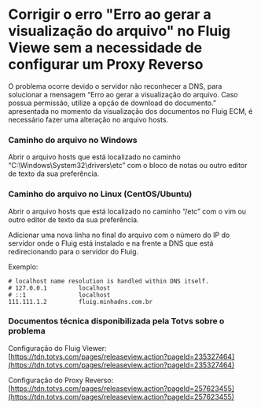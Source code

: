 # Corrigir o erro "Erro ao gerar a visualização do arquivo" no Fluig Viewe sem a necessidade de configurar um Proxy Reverso

O problema ocorre devido o servidor não reconhecer a DNS, para solucionar a mensagem “Erro ao gerar a visualização do arquivo. Caso possua permissão, utilize a opção de download do documento.” apresentada no momento da visualização dos documentos no Fluig ECM, é necessário fazer uma alteração no arquivo hosts.

### Caminho do arquivo no Windows

Abrir o arquivo hosts que está localizado no caminho “C:\Windows\System32\drivers\etc” com o bloco de notas ou outro editor de texto da sua preferência.

### Caminho do arquivo no Linux (CentOS/Ubuntu)

Abrir o arquivo hosts que está localizado no caminho “/etc” com o vim ou outro editor de texto da sua preferência.

Adicionar uma nova linha no final do arquivo com o número do IP do servidor onde o Fluig está instalado e na frente a DNS que está redirecionando para o servidor do Fluig.

Exemplo:

    # localhost name resolution is handled within DNS itself.
    # 127.0.0.1			localhost
    # ::1				localhost
    111.111.1.2			fluig.minhadns.com.br

### Documentos técnica disponibilizada pela Totvs sobre o problema

Configuração do Fluig Viewer: [https://tdn.totvs.com/pages/releaseview.action?pageId=235327464](https://tdn.totvs.com/pages/releaseview.action?pageId=235327464)

Configuração do Proxy Reverso: [https://tdn.totvs.com/pages/releaseview.action?pageId=257623455](https://tdn.totvs.com/pages/releaseview.action?pageId=257623455)

